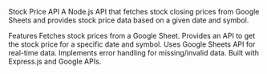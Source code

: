 Stock Price API
A Node.js API that fetches stock closing prices from Google Sheets and provides stock price data based on a given date and symbol.

Features
Fetches stock prices from a Google Sheet.
Provides an API to get the stock price for a specific date and symbol.
Uses Google Sheets API for real-time data.
Implements error handling for missing/invalid data.
Built with Express.js and Google APIs.
